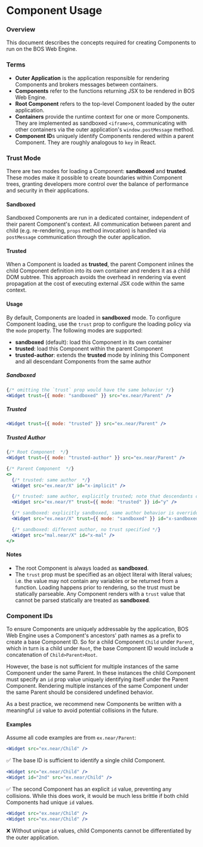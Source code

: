 # Component Usage

### Overview

This document describes the concepts required for creating Components to run on the BOS Web Engine.

### Terms
- **Outer Application** is the application responsible for rendering Components and brokers messages between containers.
- **Components** refer to the functions returning JSX to be rendered in BOS Web Engine.
- **Root Component** refers to the top-level Component loaded by the outer application.
- **Containers** provide the runtime context for one or more Components. They are implemented as sandboxed `<iframe>`s,
communicating with other containers via the outer application's `window.postMessage` method.
- **Component ID**s uniquely identify Components rendered within a parent Component. They are roughly analogous to `key`
in React.

### Trust Mode

There are two modes for loading a Component: **sandboxed** and **trusted**. These modes make it possible to create boundaries
within Component trees, granting developers more control over the balance of performance and security in their applications.

#### Sandboxed

Sandboxed Components are run in a dedicated container, independent of their parent Component's context. All communication
between parent and child (e.g. re-rendering, `props` method invocation) is handled via `postMessage` communication through
the outer application.

#### Trusted

When a Component is loaded as **trusted**, the parent Component inlines the child Component definition into its
own container and renders it as a child DOM subtree. This approach avoids the overhead in rendering via event propagation
at the cost of executing external JSX code within the same context.

#### Usage

By default, Components are loaded in **sandboxed** mode. To configure Component loading, use the `trust` prop to configure
the loading policy via the `mode` property. The following modes are supported:
 - **sandboxed** (default): load this Component in its own container
 - **trusted**: load this Component within the parent Component
 - **trusted-author**: extends the **trusted** mode by inlining this Component and all descendant Components from the same author

##### Sandboxed
```jsx
{/* omitting the `trust` prop would have the same behavior */}
<Widget trust={{ mode: "sandboxed" }} src="ex.near/Parent" />
```

##### Trusted
```jsx
<Widget trust={{ mode: "trusted" }} src="ex.near/Parent" />
```

##### Trusted Author
```jsx
{/* Root Component  */}
<Widget trust={{ mode: "trusted-author" }} src="ex.near/Parent" />

{/* Parent Component  */}
<>
  {/* trusted: same author  */}
  <Widget src="ex.near/X" id="x-implicit" />

  {/* trusted: same author, explicitly trusted; note that descendants of Y authored by ex.near will still be trusted */}
  <Widget src="ex.near/Y" trust={{ mode: "trusted" }} id="y" />

  {/* sandboxed: explicitly sandboxed, same author behavior is overridden */}
  <Widget src="ex.near/X" trust={{ mode: "sandboxed" }} id="x-sandboxed" />

  {/* sandboxed: different author, no trust specified */}
  <Widget src="mal.near/X" id="x-mal" />
</>
```

#### Notes

- The root Component is always loaded as **sandboxed**.
- The `trust` prop must be specified as an object literal with literal values; i.e. the value may not contain any variables
    or be returned from a function. Loading happens prior to rendering, so the trust must be statically parseable. Any
    Component renders with a `trust` value that cannot be parsed statically are treated as **sandboxed**.

### Component IDs

To ensure Components are uniquely addressable by the application, BOS Web Engine uses a Component's ancestors' path names
as a prefix to create a base Component ID. So for a child Component `Child` under `Parent`, which in turn is a child under
`Root`, the base Component ID would include a concatenation of `Child>Parent>Root`.

However, the base is not sufficient for multiple instances of the same Component under the same Parent. In these instances
the child Component must specify an `id` prop value uniquely identifying itself under the Parent Component. Rendering multiple
instances of the same Component under the same Parent should be considered undefined behavior.

As a best practice, we recommend new Components be written with a meaningful `id` value to avoid potential collisions in the
future.

#### Examples

Assume all code examples are from `ex.near/Parent`:

```jsx
<Widget src="ex.near/Child" />
```
✅
The base ID is sufficient to identify a single child Component.

```jsx
<Widget src="ex.near/Child" />
<Widget id="2nd" src="ex.near/Child" />
```
✅
The second Component has an explicit `id` value, preventing any collisions. While this does work, it would be much less brittle
if both child Components had unique `id` values.

```jsx
<Widget src="ex.near/Child" />
<Widget src="ex.near/Child" />
```
❌ 
Without unique `id` values, child Components cannot be differentiated by the outer application.
